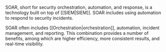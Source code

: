 SOAR, short for security orchestration, automation, and response, is a technology built on top of [[SIEM|SIEM]]. SOAR includes using automation to respond to security incidents.

SOAR often includes [[Orchestration|orchestration]], automation, incident management, and reporting. This combination provides a number of benefits, among which are higher efficiency, more consistent results, and real-time visibility.